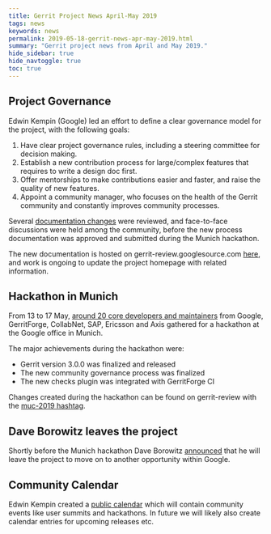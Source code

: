 ```yaml
---
title: Gerrit Project News April-May 2019
tags: news
keywords: news
permalink: 2019-05-18-gerrit-news-apr-may-2019.html
summary: "Gerrit project news from April and May 2019."
hide_sidebar: true
hide_navtoggle: true
toc: true
---
```


## Project Governance

Edwin Kempin (Google) led an effort to define a clear governance model for the
project, with the following goals:

1. Have clear project governance rules, including a steering committee
   for decision making.
2. Establish a new contribution process for large/complex features that
   requires to write a design doc first.
3. Offer mentorships to make contributions easier and faster, and raise
   the quality of new features.
4. Appoint a community manager, who focuses on the health of the
   Gerrit community and constantly improves community processes.

Several [documentation changes](https://gerrit-review.googlesource.com/q/hashtag:proposal-for-better-collaboration)
were reviewed, and face-to-face discussions were held among the community,
before the new process documentation was approved and submitted during the
Munich hackathon.

The new documentation is hosted on gerrit-review.googlesource.com
[here](https://gerrit-review.googlesource.com/Documentation/dev-community.html),
and work is ongoing to update the project homepage with related information.

## Hackathon in Munich

From 13 to 17 May,
[around 20 core developers and maintainers](https://twitter.com/DevilJackj/status/1129287522297810944)
from Google, GerritForge, CollabNet, SAP, Ericsson and Axis gathered
for a hackathon at the Google office in Munich.

The major achievements during the hackathon were:

* Gerrit version 3.0.0 was finalized and released
* The new community governance process was finalized
* The new checks plugin was integrated with GerritForge CI

Changes created during the hackathon can be found on gerrit-review with
the
[muc-2019 hashtag](https://gerrit-review.googlesource.com/q/hashtag:muc-2019).

## Dave Borowitz leaves the project

Shortly before the Munich hackathon Dave Borowitz
[announced](https://groups.google.com/forum/#!topic/repo-discuss/ySP84Q0DHsw)
that he will leave the project to move on to another opportunity within Google.

## Community Calendar

Edwin Kempin created a
[public calendar](https://www.google.com/calendar/render?cid=google.com_ubb1pla6ij785oqbjr61h4vdis@group.calendar.google.com)
which will contain community events like user summits and hackathons.
In future we will likely also create calendar entries for upcoming releases etc. 
